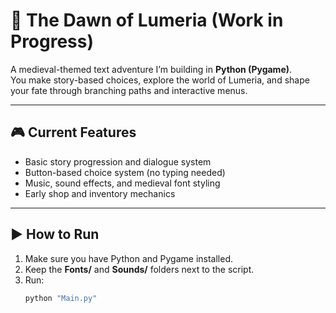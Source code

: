 # 🏰 The Dawn of Lumeria (Work in Progress)

A medieval-themed text adventure I’m building in **Python (Pygame)**.  
You make story-based choices, explore the world of Lumeria, and shape your fate through branching paths and interactive menus.

---

## 🎮 Current Features
- Basic story progression and dialogue system  
- Button-based choice system (no typing needed)  
- Music, sound effects, and medieval font styling  
- Early shop and inventory mechanics  

---

## ▶️ How to Run
1. Make sure you have Python and Pygame installed.  
2. Keep the **Fonts/** and **Sounds/** folders next to the script.  
3. Run:
   ```bash
   python "Main.py"

